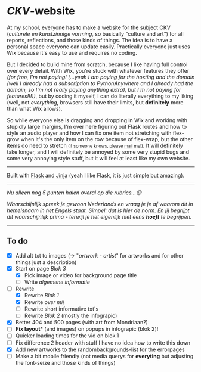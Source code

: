 # *CKV*-website

At my school, everyone has to make a website for the subject CKV (*culturele en kunstzinnige vorming*, so basically "culture and art") for all reports, reflections, and those kinds of things. The idea is to have a personal space everyone can update easily. Practically everyone just uses Wix because it's easy to use and requires no coding.

But I decided to build mine from scratch, because I like having full control over every detail. With Wix, you're stuck with whatever features they offer *(for free, I'm not paying! (...yeah I am paying for the hosting and the domain (well I already had a subscription to PythonAnywhere and I already had the domain, so I'm not really paying anything extra), but I'm not paying for features!!!))*, but by coding it myself, I can do literally everything to my liking (well, not *everything*, browsers still have their limits, but **definitely** more than what Wix allows).

So while everyone else is dragging and dropping in Wix and working with stupidly large margins, I'm over here figuring out Flask routes and how to style an audio player and how I can fix one item not stretching with flex-grow when it's the only item on the row because of flex-wrap, but the other items do need to stretch <small>(if someone knows, please [mail](mailto:gijs6@dupunkto.org) me!)</small>. It will definitely take longer, and I will definitely be annoyed by some very stupid bugs and some very annoying style stuff, but it will feel at least like my own website.

***

Built with [Flask](https://github.com/pallets/flask) and [Jinja](https://github.com/pallets/jinja) (yeah I like Flask, it is just simple but amazing).

***

*Nu alleen nog 5 punten halen overal op die rubrics...😉*

*Waarschijnlijk spreek je gewoon Nederlands en vraag je je af waarom dit in hemelsnaam in het Engels staat. Simpel: dat is hier de norm. En jij begrijpt dit waarschijnlijk prima - terwijl je het eigenlijk niet eens **hoeft** te begrijpen.*

***

## To do

- [x] Add alt txt to images (-> "*artwork* - *artist*" for artworks and for other things just a description)
- [x] Start on page *Blok 3*
    - [x] Pick image or video for background page title
    - [ ] Write *algemene informatie*
- [ ] Rewrite
	- [x] Rewrite *Blok 1*
	- [x] Rewrite *over mij*
	- [ ] Rewrite short informative txt's
	- [ ] Rewrite *Blok 2* (mostly the infograpic)
- [x] Better 404 and 500 pages (with art from Mondriaan?)
- [ ] **Fix layout*** (and images) on popups in infograpic (blok 2)!
- [ ] Quicker loading times for the vid on blok 1
- [ ] Fix difference 2 header with stuff I have no idea how to write this down
- [x] Add new artworks to the randombackgrounds-list for the errorpages
- [ ] Make a bit mobile friendly (not media querys for **everyting** but adjusting the font-seize and those kinds of things)
